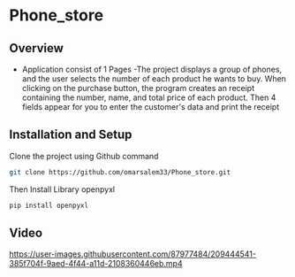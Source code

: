 # Phone_store

## Overview
- Application consist of 1 Pages
-The project displays a group of phones, and the user selects the number of each product he wants to buy. When clicking on the purchase button, the program creates an receipt containing the number, name, and total price of each product.
Then 4 fields appear for you to enter the customer's data and print the receipt

## Installation and Setup
Clone the project using Github command
```Bash
git clone https://github.com/omarsalem33/Phone_store.git
```
Then Install Library openpyxl
```Bash
pip install openpyxl
```
## Video
https://user-images.githubusercontent.com/87977484/209444541-385f704f-9aed-4f44-a11d-2108360446eb.mp4

